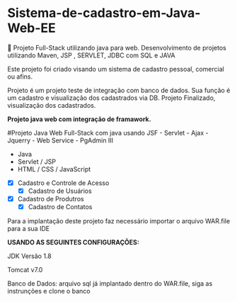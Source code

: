 # Sistema-de-cadastro-em-Java-Web-EE
🎩 Projeto Full-Stack utilizando java para web. Desenvolvimento de projetos utilizando Maven, JSP , SERVLET, JDBC com SQL e JAVA

Este projeto foi criado visando um sistema de cadastro pessoal, comercial ou afins.

Projeto é um projeto teste de integração com banco de dados. Sua função é um cadastro e visualização dos cadastrados via DB. Projeto Finalizado, visualização dos cadastrados.

**Projeto java web com integração de framawork.**

#Projeto Java Web Full-Stack com java usando JSF - Servlet - Ajax - Jquerry - Web Service - PgAdmin III

  - Java
  - Servlet / JSP
  - HTML / CSS / JavaScript

  - [x] Cadastro e Controle de Acesso 
	- [x] Cadastro de Usuários
  - [x] Cadastro de Produtros
	- [x] Cadastro de Contatos

Para a implantação deste projeto faz necessário importar o arquivo WAR.file para a sua IDE 

**USANDO AS SEGUINTES CONFIGURAÇÕES:**

JDK Versão 1.8

Tomcat v7.0

Banco de Dados: arquivo sql já implantado dentro do WAR.file, siga as instrunções e clone o banco
